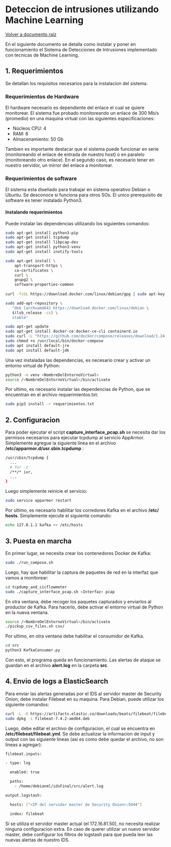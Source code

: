 # Deteccion de intrusiones utilizando Machine Learning

[Volver a documento raíz](https://gitlab.unc.edu.ar/csirt/csirt-docs/tree/master#csirt-docs)

En el siguiente documento se detalla como instalar y poner en funcionamiento el Sistema de Detecciones de Intrusiones implementado con tecnicas de Machine Learning.

## 1. Requerimientos

Se detallan los requisitos necesarios para la instalacion del sistema.

### Requerimientos de Hardware

El hardware necesario es dependiente del enlace el cual se quiere monitorear.
El sistema fue probado monitoreando un enlace de 300 Mb/s (promedio) en una maquina virtual con las siguientes especificaciones:

+ Núcleos CPU: 4
+ RAM: 8
+ Almacenamiento: 50 Gb

Tambien es importante destacar que el sistema puede funcionar en serie (monitoreando el enlace de entrada de nuestro host) o en paralelo (monitoreando otro enlace).
En el segundo caso, es necesario tener en nuestro servidor, un mirror del enlace a monitorear.

### Requerimientos de software

El sistema esta diseñado para trabajar en sistema operativo Debian o Ubuntu. Se desconoce si funciona para otros SOs.
El unico prerequisito de software es tener instalado Python3.

#### Instalando requerimientos

Puede instalar las dependencias utilizando los siguientes comandos:

```bash
sudo apt-get install python3-pip
sudo apt-get install tcpdump
sudo apt-get install libpcap-dev
sudo apt-get install python3-venv
sudo apt-get install inotify-tools

sudo apt-get install \
    apt-transport-https \
    ca-certificates \
    curl \
    gnupg2 \
    software-properties-common
    
curl -fsSL https://download.docker.com/linux/debian/gpg | sudo apt-key add -

sudo add-apt-repository \
   "deb [arch=amd64] https://download.docker.com/linux/debian \
   $(lsb_release -cs) \
   stable"

sudo apt-get update
sudo apt-get install docker-ce docker-ce-cli containerd.io
sudo curl -L "https://github.com/docker/compose/releases/download/1.24.0/docker-compose-$(uname -s)-$(uname -m)" -o /usr/local/bin/docker-compose
sudo chmod +x /usr/local/bin/docker-compose
sudo apt install default-jre
sudo apt install default-jdk
```

Una vez instaladas las dependencias, es necesario crear y activar un entorno virtual de Python:

```bash
python3 -m venv <NombreDelEntornoVirtual>
source /<NombreDelEntornoVirtual>/bin/activate
```

Por ultimo, es necesario instalar las dependencias de Python, que se encuentran en el archivo requerimientos.txt:

```bash
sudo pip3 install -r requerimientos.txt
```

## 2. Configuracion

Para poder ejecutar el script **capture_interface_pcap.sh** se necesita dar los permisos necesarios para ejecutar tcpdump al servicio AppArmor. Simplemente agregue la siguiente línea en el archivo **/etc/apparmor.d/usr.sbin.tcpdump** :

```bash
/usr/sbin/tcpdump {
  ...
  # for -z
  /**/* ixr,
  ...
}
```
Luego simplemente reinicie el servicio:

```bash
sudo service apparmor restart
```

Por ultimo, es necesario habilitar los corredores Kafka en el archivo **/etc/ hosts**. Simplemente ejecute el siguiente comando:

```bash
echo 127.0.1.1 kafka >> /etc/hosts
```

## 3. Puesta en marcha

En primer lugar, se necesita crear los contenedores Docker de Kafka:

```bash
sudo ./run_compose.sh
```

Luego, hay que habilitar la captura de paquetes de red en la interfaz que vamos a monitorear:

```bash
cd tcpdump_and_cicflowmeter 
sudo ./capture_interface_pcap.sh <Interfaz> pcap
```

En otra ventana, debe recoger los paquetes capturados y enviarlos al productor de Kafka. Para hacerlo, debe activar el entorno virtual de Python en la nueva ventana.

```bash
source /<NombreDelEntornoVirtual>/bin/activate
./pickup_csv_files.sh csv/
```

Por ultimo, en otra ventana debe habilitar el consumidor de Kafka.

```bash
cd src
python3 KafkaConsumer.py
```

Con esto, el programa queda en funcionamiento. Las alertas de ataque se guardan en el archivo **alert.log** en la carpeta **src**.

## 4. Envio de logs a ElasticSearch

Para enviar las alertas generadas por el IDS al servidor master de Security Onion, debe instalar Filebeat en su maquina. Para Debian, puede utilizar los siguiente comandos:

```bash
curl -L -O https://artifacts.elastic.co/downloads/beats/filebeat/filebeat-7.4.2-amd64.deb
sudo dpkg -i filebeat-7.4.2-amd64.deb
```

Luego, debe editar el archivo de configuracion, el cual se encuentra en **/etc/filebeat/filebeat.yml**. Se debe actualizar la informacion de input y output con las siguiente lineas (asi es como debe quedar el archivo, no son lineas a agregar):

```bash
filebeat.inputs:

- type: log

  enabled: true

  paths:
    - /home/debianml/idsFinal/src/alert.log
```
```bash
output.logstash:

  hosts: ["<IP del servidor master de Security Onion>:5044"]

  index: filebeat
```
Si se utiliza el servidor master actual (el 172.16.81.50), no necesita realizar ninguna configuracion extra. En caso de querer utilizar un nuevo servidor master, debe configurar los filtros de logstash para que pueda leer las nuevas alertas de nuestro IDS.

